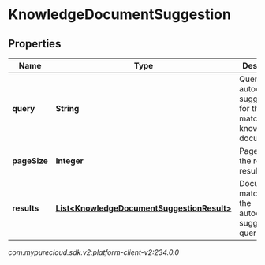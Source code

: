 # KnowledgeDocumentSuggestion


## Properties

| Name | Type | Description | Notes |
| ------------ | ------------- | ------------- | ------------- |
| **query** | **String** | Query to get autocomplete suggestions for the matching knowledge documents. |  |
| **pageSize** | **Integer** | Page size of the returned results. |  [optional] |
| **results** | [**List&lt;KnowledgeDocumentSuggestionResult&gt;**](KnowledgeDocumentSuggestionResult) | Documents matching to the autocomplete suggestions query. |  [optional] |




_com.mypurecloud.sdk.v2:platform-client-v2:234.0.0_
